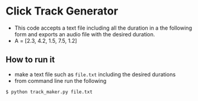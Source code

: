 
# Click Track Generator
- This code accepts a text file including all the duration in a the following form and exports an audio file with the desired duration.
- A = [2.3, 4.2, 1.5, 7.5, 1.2]

## How to run it
- make a text file such as `file.txt` including the desired durations
- from command line run the following 

```
$ python track_maker.py file.txt
```

